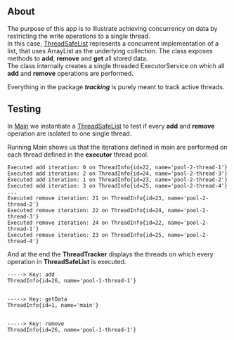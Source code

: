 ## About
The purpose of this app is to illustrate achieving concurrency on data by restricting the write operations to a 
single thread.  
In this case, [ThreadSafeList](src/tech/sharply/experimental/single_threaded_write/data/ThreadSafeList.java) represents 
a concurrent implementation of a list, that uses ArrayList as the underlying collection. The class exposes methods to 
**add**, **remove** and **get** all stored data.  
The class internally creates a single threaded ExecutorService on which all **add** and **remove** operations are
performed.

Everything in the package ***tracking*** is purely meant to track active threads.  

## Testing
In [Main](src/tech/sharply/experimental/single_threaded_write/Main.java) we instantiate a
[ThreadSafeList](src/tech/sharply/experimental/single_threaded_write/data/ThreadSafeList.java) to test if every **add**
and **remove** operation are isolated to one single thread.

Running Main shows us that the iterations defined in main are performed on each thread defined in the **executor**
thread pool. 
```
Executed add iteration: 0 on ThreadInfo{id=22, name='pool-2-thread-1'}
Executed add iteration: 2 on ThreadInfo{id=24, name='pool-2-thread-3'}
Executed add iteration: 1 on ThreadInfo{id=23, name='pool-2-thread-2'}
Executed add iteration: 3 on ThreadInfo{id=25, name='pool-2-thread-4'}
...
Executed remove iteration: 21 on ThreadInfo{id=23, name='pool-2-thread-2'}
Executed remove iteration: 22 on ThreadInfo{id=24, name='pool-2-thread-3'}
Executed remove iteration: 24 on ThreadInfo{id=22, name='pool-2-thread-1'}
Executed remove iteration: 23 on ThreadInfo{id=25, name='pool-2-thread-4'}
```
And at the end the **ThreadTracker** displays the threads on which every operation in **ThreadSafeList** is executed.
```aidl
-----> Key: add
ThreadInfo{id=26, name='pool-1-thread-1'}


-----> Key: getData
ThreadInfo{id=1, name='main'}


-----> Key: remove
ThreadInfo{id=26, name='pool-1-thread-1'}
```